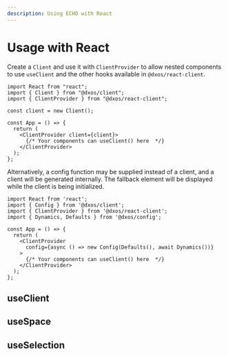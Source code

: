 ```yaml
---
description: Using ECHO with React
---
```


# Usage with React

Create a `Client` and use it with `ClientProvider` to allow nested components to use `useClient` and the other hooks available in `@dxos/react-client`.

```tsx file=./snippets/create-client-react.tsx#L5-
import React from "react";
import { Client } from "@dxos/client";
import { ClientProvider } from "@dxos/react-client";

const client = new Client();

const App = () => {
  return (
    <ClientProvider client={client}>
      {/* Your components can useClient() here  */}
    </ClientProvider>
  );
};
```

Alternatively, a config function may be supplied instead of a client, and a client will be generated internally. The fallback element will be displayed while the client is being initialized. 

```tsx file=./snippets/create-client-react-with-config.tsx#L5-
import React from 'react';
import { Config } from '@dxos/client';
import { ClientProvider } from '@dxos/react-client';
import { Dynamics, Defaults } from '@dxos/config';

const App = () => {
  return (
    <ClientProvider
      config={async () => new Config(Defaults(), await Dynamics())}
    >
      {/* Your components can useClient() here  */}
    </ClientProvider>
  );
};
```
## useClient

## useSpace

## useSelection

